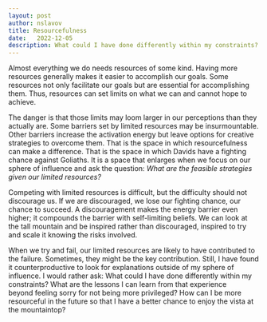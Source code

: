 ```yaml
---
layout: post
author: nslavov
title: Resourcefulness
date:   2022-12-05
description: What could I have done differently within my constraints? What are the lessons I can learn from that experience beyond feeling sorry for not being more privileged?
---
```





<p class="intro"><span class="dropcap">A</span>lmost everything we do needs resources of some kind. Having more resources generally makes it easier to accomplish our goals. Some resources not only facilitate our goals but are essential for accomplishing them. Thus, resources can set limits on what we can and cannot hope to achieve.</p>   


The danger is that those limits may loom larger in our perceptions than they actually are. Some barriers set by limited resources may be insurmountable. Other barriers increase the activation energy but leave options for creative strategies to overcome them. That is the space in which resourcefulness can make a difference. That is the space in which Davids have a fighting chance against Goliaths. It is a space that enlarges when we focus on our sphere of influence and ask the question: *What are the feasible strategies given our limited resources?*

Competing with limited resources is difficult, but the difficulty should not discourage us. If we are discouraged, we lose our fighting chance, our chance to succeed. A discouragement makes the energy barrier even higher; it compounds the barrier with self-limiting beliefs. We can look at the tall mountain and be inspired rather than discouraged, inspired to try and scale it knowing the risks involved. 

When we try and fail, our limited resources are likely to have contributed to the failure. Sometimes, they might be the key contribution. Still, I have found it counterproductive to look for explanations outside of my sphere of influence. I would rather ask: What could I have done differently within my constraints? What are the lessons I can learn from that experience beyond feeling sorry for not being more privileged? How can I be more resourceful in the future so that I have a better chance to enjoy the vista at the mountaintop?  

<br>

<!-- (https://doi.org/10.1016/j.mcpro.2021.100179)

------

## Comments
Please leave comments as responses to the tweet below:


<blockquote class="twitter-tweet tw-align-center" ><p lang="en" dir="ltr">Indirect &amp; easy omics &lt;---&gt; Researchers<br>Halloween Candies &lt;---&gt; Children<br><br>Some thoughts on preventing obesity in scientific research<a href="https://t.co/Vz8WU12moQ">https://t.co/Vz8WU12moQ</a></p>&mdash; Prof. Nikolai Slavov (@slavov_n) <a href="https://twitter.com/slavov_n/status/1591770153746067458?ref_src=twsrc%5Etfw">November 13, 2022</a></blockquote> <script async src="https://platform.twitter.com/widgets.js" charset="utf-8"></script> -->
